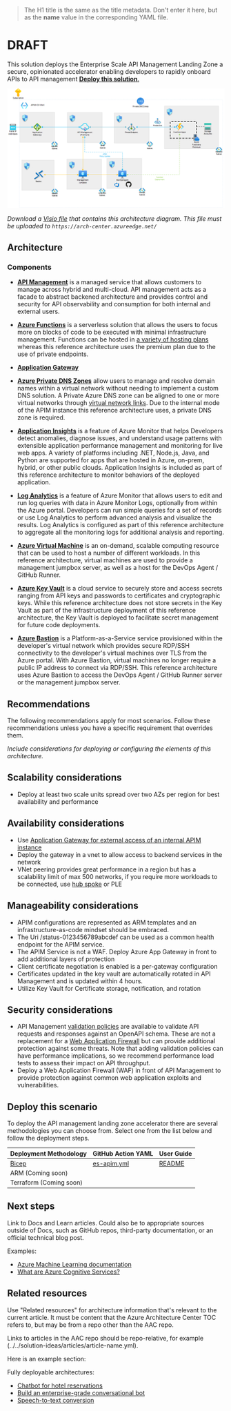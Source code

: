 > The H1 title is the same as the title metadata. Don't enter it here, but as the **name** value in the corresponding YAML file.

# DRAFT

This solution deploys the Enterprise Scale API Management Landing Zone a secure, opinionated accelerator enabling developers to rapidly onboard APIs to API management  [**Deploy this solution**.](#deploy-the-solution)

![alt text.](./docs/images/arch.png)

_Download a [Visio file](https://arch-center.azureedge.net/architecture.vsdx) that contains this architecture diagram. This file must be uploaded to `https://arch-center.azureedge.net/`_

## Architecture

### Components

- [**API Management**](https://docs.microsoft.com/en-us/azure/api-management/api-management-key-concepts) is a managed service that allows customers to manage across hybrid and multi-cloud. API management acts as a facade to abstract backened architecture and provides control and security for API observability and consumption for both internal and external users.

- **[Azure Functions](https://docs.microsoft.com/en-us/azure/azure-functions/functions-overview)** is a serverless solution that allows the users to focus more on blocks of code to be executed with minimal infrastructure management. Functions can be hosted in [a variety of hosting plans](https://docs.microsoft.com/en-us/azure/azure-functions/functions-scale) whereas this reference architecture uses the premium plan due to the use of private endpoints.

- [**Application Gateway**](https://docs.microsoft.com/en-us/azure/application-gateway/overview)

- **[Azure Private DNS Zones](https://docs.microsoft.com/en-us/azure/dns/private-dns-privatednszone)** allow users to manage and resolve domain names within a virtual network without needing to implement a custom DNS solution. A Private Azure DNS zone can be aligned to one or more virtual networks through [virtual network links](https://docs.microsoft.com/en-us/azure/dns/private-dns-virtual-network-links). Due to the internal mode of the APIM instance this reference architecture uses, a private DNS zone is required.

- **[Application Insights](https://docs.microsoft.com/en-us/azure/azure-monitor/app/app-insights-overview)** is a feature of Azure Monitor that helps Developers detect anomalies, diagnose issues, and understand usage patterns with extensible application performance management and monitoring for live web apps. A variety of platforms including .NET, Node.js, Java, and Python are supported for apps that are hosted in Azure, on-prem, hybrid, or other public clouds. Application Insights is included as part of this reference architecture to monitor behaviors of the deployed application.

- **[Log Analytics](https://docs.microsoft.com/en-us/azure/azure-monitor/logs/log-analytics-overview)** is a feature of Azure Monitor that allows users to edit and run log queries with data in Azure Monitor Logs, optionally from within the Azure portal. Developers can run simple queries for a set of records or use Log Analytics to perform advanced analysis and visualize the results. Log Analytics is configured as part of this reference architecture to aggregate all the monitoring logs for additional analysis and reporting.

- **[Azure Virtual Machine](https://docs.microsoft.com/en-us/azure/virtual-machines/windows/overview)** is an on-demand, scalable computing resource that can be used to host a number of different workloads. In this reference architecture, virtual machines are used to provide a management jumpbox server, as well as a host for the DevOps Agent / GitHub Runner.

- **[Azure Key Vault](https://docs.microsoft.com/en-us/azure/key-vault/general/basic-concepts)** is a cloud service to securely store and access secrets ranging from API keys and passwords to certificates and cryptographic keys. While this reference architecture does not store secrets in the Key Vault as part of the infrastructure deployment of this reference architecture, the Key Vault is deployed to facilitate secret management for future code deployments.

- **[Azure Bastion](https://docs.microsoft.com/en-us/azure/bastion/bastion-overview)** is a Platform-as-a-Service service provisioned within the developer's virtual network which provides secure RDP/SSH connectivity to the developer's virtual machines over TLS from the Azure portal. With Azure Bastion, virtual machines no longer require a public IP address to connect via RDP/SSH. This reference architecture uses Azure Bastion to access the DevOps Agent / GitHub Runner server or the management jumpbox server.

## Recommendations

The following recommendations apply for most scenarios. Follow these recommendations unless you have a specific requirement that overrides them.

_Include considerations for deploying or configuring the elements of this architecture._

## Scalability considerations

- Deploy at least two scale units spread over two AZs per region for best availability and performance

## Availability considerations

- Use [Application Gateway for external access of an internal APIM instance](https://docs.microsoft.com/en-us/azure/api-management/api-management-howto-integrate-internal-vnet-appgateway)
- Deploy the gateway in a vnet to allow access to backend services in the network
- VNet peering provides great performance in a region but has a scalability limit of max 500 networks, if you require more workloads to be connected, use [hub spoke](https://docs.microsoft.com/en-us/azure/architecture/reference-architectures/hybrid-networking/hub-spoke?tabs=cli) or PLE

## Manageability considerations

- APIM configurations are represented as ARM templates and an infrastructure-as-code mindset should be embraced.
- The Uri /status-0123456789abcdef can be used as a common health endpoint for the APIM service.
- The APIM Service is not a WAF. Deploy Azure App Gateway in front to add additional layers of protection
- Client certificate negotiation is enabled is a per-gateway configuration
- Certificates updated in the key vault are automatically rotated in API Management and is updated within 4 hours.
- Utilize Key Vault for Certificate storage, notification, and rotation

## Security considerations

- API Management [validation policies](https://docs.microsoft.com/en-us/azure/api-management/validation-policies) are available to validate API requests and responses against an OpenAPI schema. These are not a replacement for a [Web Application Firewall](https://docs.microsoft.com/en-us/azure/web-application-firewall/overview) but can provide additional protection against some threats. Note that adding validation policies can have performance implications, so we recommend performance load tests to assess their impact on API throughput.
- Deploy a Web Application Firewall (WAF) in front of API Management to provide protection against common web application exploits and vulnerabilities.

## Deploy this scenario
To deploy the API management landing zone accelerator there are several methodologies you can choose from. Select one from the list below and follow the deployment steps.

| Deployment Methodology| GitHub Action YAML| User Guide|
|--------------|--------------|--------------|
| [Bicep](/reference-implementations/AppGW-IAPIM-Func/bicep) |[es-apim.yml](/.github/workflows/es-apim.yml)| [README](/docs/README.md)
| ARM (Coming soon) ||
| Terraform (Coming soon)||

## Next steps

Link to Docs and Learn articles. Could also be to appropriate sources outside of Docs, such as GitHub repos, third-party documentation, or an official technical blog post.

Examples:
* [Azure Machine Learning documentation](/azure/machine-learning)
* [What are Azure Cognitive Services?](/azure/cognitive-services/what-are-cognitive-services)

## Related resources

Use "Related resources" for architecture information that's relevant to the current article. It must be content that the Azure Architecture Center TOC refers to, but may be from a repo other than the AAC repo.

Links to articles in the AAC repo should be repo-relative, for example (../../solution-ideas/articles/article-name.yml).

Here is an example section:

Fully deployable architectures:

* [Chatbot for hotel reservations](/azure/architecture/example-scenario/ai/commerce-chatbot)
* [Build an enterprise-grade conversational bot](/azure/architecture/reference-architectures/ai/conversational-bot)
* [Speech-to-text conversion](/azure/architecture/reference-architectures/ai/speech-ai-ingestion)